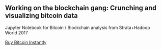 ## Working on the blockchain gang: Crunching and visualizing bitcoin data
Jupyter Notebook for Bitcoin / Blockchain analysis from Strata+Hadoop World 2017



<a href="https://buybitcoininstantly.org/">Buy Bitcoin Instantly</a>
